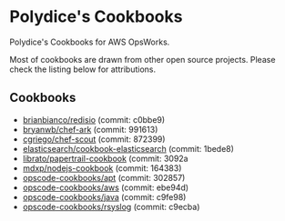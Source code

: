 Polydice's Cookbooks
=========

Polydice's Cookbooks for AWS OpsWorks.

Most of cookbooks are drawn from other open source projects. Please check the listing below for attributions.

## Cookbooks

* [brianbianco/redisio](https://github.com/brianbianco/redisio) (commit: c0bbe9)
* [bryanwb/chef-ark](https://github.com/bryanwb/chef-ark) (commit: 991613)
* [cgriego/chef-scout](https://github.com/cgriego/chef-scout) (commit: 872399)
* [elasticsearch/cookbook-elasticsearch](https://github.com/elasticsearch/cookbook-elasticsearch) (commit: 1bede8)
* [librato/papertrail-cookbook](https://github.com/librato/papertrail-cookbook) (commit: 3092a
* [mdxp/nodejs-cookbook](https://github.com/mdxp/nodejs-cookbook) (commit: 164383)
* [opscode-cookbooks/apt](https://github.com/opscode-cookbooks/apt) (commit: 302857)
* [opscode-cookbooks/aws](https://github.com/opscode-cookbooks/aws) (commit: ebe94d)
* [opscode-cookbooks/java](https://github.com/opscode-cookbooks/java) (commit: c9fe98)
* [opscode-cookbooks/rsyslog](https://github.com/opscode-cookbooks/rsyslog) (commit: c9ecba)
